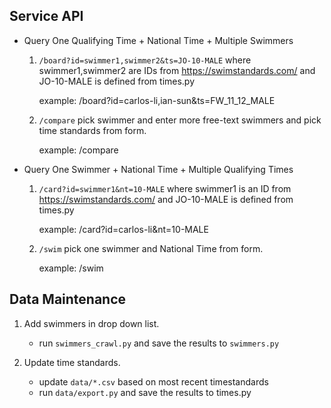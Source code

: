 ## Service API

- Query One Qualifying Time + National Time + Multiple Swimmers

    1. `/board?id=swimmer1,swimmer2&ts=JO-10-MALE`
    where swimmer1,swimmer2 are IDs from https://swimstandards.com/
    and JO-10-MALE is defined from times.py
    
        example: /board?id=carlos-li,ian-sun&ts=FW_11_12_MALE

    2. `/compare` pick swimmer and enter more free-text swimmers and pick time standards from form.

        example: /compare


- Query One Swimmer + National Time + Multiple Qualifying Times

    1. `/card?id=swimmer1&nt=10-MALE`
    where swimmer1 is an ID from https://swimstandards.com/
    and JO-10-MALE is defined from times.py

        example: /card?id=carlos-li&nt=10-MALE

    2. `/swim` pick one swimmer and National Time from form.

        example: /swim
      

## Data Maintenance 

1.  Add swimmers in drop down list.

     - run `swimmers_crawl.py` and save the results to `swimmers.py`


2.  Update time standards.

     - update `data/*.csv` based on most recent timestandards
     - run `data/export.py` and save the results to times.py